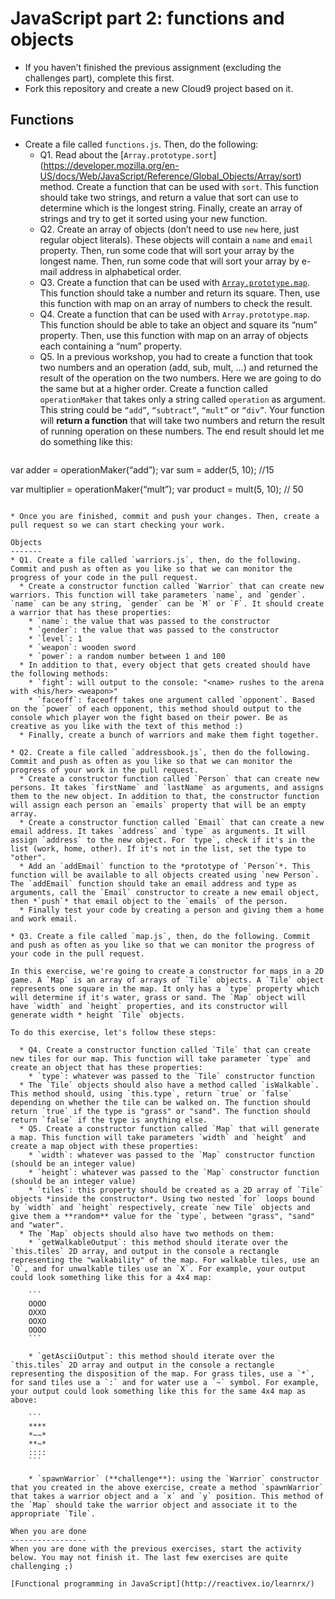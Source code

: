 # JavaScript part 2: functions and objects

* If you haven’t finished the previous assignment (excluding the challenges part), complete this first.
* Fork this repository and create a new Cloud9 project based on it.

Functions
---------
* Create a file called `functions.js`. Then, do the following:
  * Q1. Read about the [`Array.prototype.sort`]
    (https://developer.mozilla.org/en-US/docs/Web/JavaScript/Reference/Global_Objects/Array/sort) 
    method. Create a function that can be used with `sort`. This function should take two strings, 
    and return a value that sort can use to determine which is the longest string. Finally, create 
    an array of strings and try to get it sorted using your new function.
  * Q2. Create an array of objects (don’t need to use `new` here, just regular object literals). These objects will contain a `name` and `email` property. Then, run some code that will sort your array by the longest name. Then, run some code that will sort your array by e-mail address in alphabetical order.
  * Q3. Create a function that can be used with [`Array.prototype.map`](https://developer.mozilla.org/en-US/docs/Web/JavaScript/Reference/Global_Objects/Array/map). This function should take a number and return its square. Then, use this function with map on an array of numbers to check the result.
  * Q4. Create a function that can be used with `Array.prototype.map`. This function should be able to take an object and square its “num” property. Then, use this function with map on an array of objects each containing a “num” property.
  * Q5. In a previous workshop, you had to create a function that took two numbers and an operation (add, sub, mult, …) and returned the result of the operation on the two numbers. Here we are going to do the same but at a higher order.
  Create a function called `operationMaker` that takes only a string called `operation` as argument. This string could be `“add”`, `“subtract”`, `“mult”` or `“div”`. Your function will **return a function** that will take two numbers and return the result of running operation on these numbers.
  The end result should let me do something like this:
    ```javascript
var adder = operationMaker(“add”);
var sum = adder(5, 10); //15

var multiplier = operationMaker(“mult”);
var product = mult(5, 10); // 50
```

* Once you are finished, commit and push your changes. Then, create a pull request so we can start checking your work.

Objects
-------
* Q1. Create a file called `warriors.js`, then, do the following. Commit and push as often as you like so that we can monitor the progress of your code in the pull request.
  * Create a constructor function called `Warrior` that can create new warriors. This function will take parameters `name`, and `gender`. `name` can be any string, `gender` can be `M` or `F`. It should create a warrior that has these properties:
    * `name`: the value that was passed to the constructor
    * `gender`: the value that was passed to the constructor
    * `level`: 1
    * `weapon`: wooden sword
    * `power`: a random number between 1 and 100
  * In addition to that, every object that gets created should have the following methods:
    * `fight`: will output to the console: "<name> rushes to the arena with <his/her> <weapon>"
    * `faceoff`: faceoff takes one argument called `opponent`. Based on the `power` of each opponent, this method should output to the console which player won the fight based on their power. Be as creative as you like with the text of this method :)
  * Finally, create a bunch of warriors and make them fight together.

* Q2. Create a file called `addressbook.js`, then do the following. Commit and push as often as you like so that we can monitor the progress of your work in the pull request.
  * Create a constructor function called `Person` that can create new persons. It takes `firstName` and `lastName` as arguments, and assigns them to the new object. In addition to that, the constructor function will assign each person an `emails` property that will be an empty array.
  * Create a constructor function called `Email` that can create a new email address. It takes `address` and `type` as arguments. It will assign `address` to the new object. For `type`, check if it's in the list (work, home, other). If it's not in the list, set the type to "other".
  * Add an `addEmail` function to the *prototype of `Person`*. This function will be available to all objects created using `new Person`. The `addEmail` function should take an email address and type as arguments, call the `Email` constructor to create a new email object, then *`push`* that email object to the `emails` of the person.
  * Finally test your code by creating a person and giving them a home and work email.

* Q3. Create a file called `map.js`, then, do the following. Commit and push as often as you like so that we can monitor the progress of your code in the pull request.

In this exercise, we're going to create a constructor for maps in a 2D game. A `Map` is an array of arrays of `Tile` objects. A `Tile` object represents one square in the map. It only has a `type` property which will determine if it's water, grass or sand. The `Map` object will have `width` and `height` properties, and its constructor will generate width * height `Tile` objects.

To do this exercise, let's follow these steps:

  * Q4. Create a constructor function called `Tile` that can create new tiles for our map. This function will take parameter `type` and create an object that has these properties:
    * `type`: whatever was passed to the `Tile` constructor function
  * The `Tile` objects should also have a method called `isWalkable`. This method should, using `this.type`, return `true` or `false` depending on whether the tile can be walked on. The function should return `true` if the type is "grass" or "sand". The function should return `false` if the type is anything else.
  * Q5. Create a constructor function called `Map` that will generate a map. This function will take parameters `width` and `height` and create a map object with these properties:
    * `width`: whatever was passed to the `Map` constructor function (should be an integer value)
    * `height`: whatever was passed to the `Map` constructor function (should be an integer value)
    * `tiles`: this property should be created as a 2D array of `Tile` objects *inside the constructor*. Using two nested `for` loops bound by `width` and `height` respectively, create `new Tile` objects and give them a **random** value for the `type`, between "grass", "sand" and "water".
  * The `Map` objects should also have two methods on them:
    * `getWalkableOutput`: this method should iterate over the `this.tiles` 2D array, and output in the console a rectangle representing the "walkability" of the map. For walkable tiles, use an `O`, and for unwalkable tiles use an `X`. For example, your output could look something like this for a 4x4 map:

    ```
    OOOO
    OXXO
    OOXO
    OOOO
    ```

    * `getAsciiOutput`: this method should iterate over the `this.tiles` 2D array and output in the console a rectangle representing the disposition of the map. For grass tiles, use a `*`, for sand tiles use a `:` and for water use a `~` symbol. For example, your output could look something like this for the same 4x4 map as above:

    ```
    ****
    *~~*
    **~*
    ::::
    ```

    * `spawnWarrior` (**challenge**): using the `Warrior` constructor that you created in the above exercise, create a method `spawnWarrior` that takes a warrior object and a `x` and `y` position. This method of the `Map` should take the warrior object and associate it to the appropriate `Tile`.

When you are done
-----------------
When you are done with the previous exercises, start the activity below. You may not finish it. The last few exercises are quite challenging ;)

[Functional programming in JavaScript](http://reactivex.io/learnrx/)
